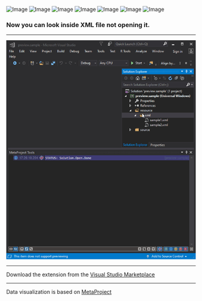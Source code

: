 ![Image](https://img.shields.io/github/license/viacheslav-lozinskyi/Preview-XML)
![Image](https://img.shields.io/github/issues/viacheslav-lozinskyi/Preview-XML)
![Image](https://img.shields.io/github/stars/viacheslav-lozinskyi/Preview-XML)
![Image](https://img.shields.io/github/languages/code-size/viacheslav-lozinskyi/Preview-XML)
![Image](https://img.shields.io/badge/VS-2019-blueviolet)
![Image](https://img.shields.io/badge/VS-2017-blueviolet)
![Image](https://img.shields.io/badge/VS-2015-blueviolet)

### Now you can look inside XML file not opening it.
---

![Image](resource/video/Presentation1.gif)

---
Download the extension from the [Visual Studio Marketplace](https://marketplace.visualstudio.com/items?itemName=ViacheslavLozinskyi.Preview-XML)

---
Data visualization is based on [MetaProject](https://marketplace.visualstudio.com/items?itemName=ViacheslavLozinskyi.MetaProject)